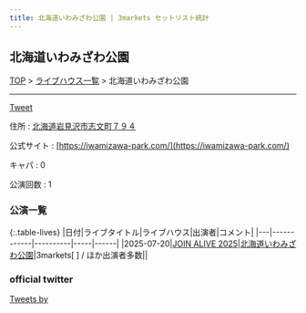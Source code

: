 ```yaml
---
title: 北海道いわみざわ公園 | 3markets セットリスト統計
---
```

## 北海道いわみざわ公園

[TOP](/setlist/) > [ライブハウス一覧](livehouses.html) > 北海道いわみざわ公園

___

<a href="https://twitter.com/share?ref_src=twsrc%5Etfw" data-text="3markets[ ]セットリスト > 北海道いわみざわ公園" class="twitter-share-button" data-via="3markets" data-hashtags="3markets" data-related="3markets" data-show-count="false">Tweet</a>

住所
:    <a href="https://www.google.co.jp/maps/search/%E5%8C%97%E6%B5%B7%E9%81%93%E5%B2%A9%E8%A6%8B%E6%B2%A2%E5%B8%82%E5%BF%97%E6%96%87%E7%94%BA%EF%BC%97%EF%BC%99%EF%BC%94" rel="noopener noreferrer" target="_blank">北海道岩見沢市志文町７９４</a>

公式サイト
:    [https://iwamizawa-park.com/](https://iwamizawa-park.com/)

キャパ
:    0

公演回数
: 1



### 公演一覧

{:.table-lives}
|日付|ライブタイトル|ライブハウス|出演者|コメント|
|---|------------|----------|-----|------|
|<span class="nowrap">2025-07-20</span>|[JOIN ALIVE 2025](live209.html)|[北海道いわみざわ公園](livehouse117.html)|3markets[ ] / ほか出演者多数||




### official twitter

<a class="twitter-timeline" href="https://twitter.com/?ref_src=twsrc%5Etfw">Tweets by </a> <script async src="https://platform.twitter.com/widgets.js" charset="utf-8"></script>


<script async src="https://platform.twitter.com/widgets.js" charset="utf-8"></script>